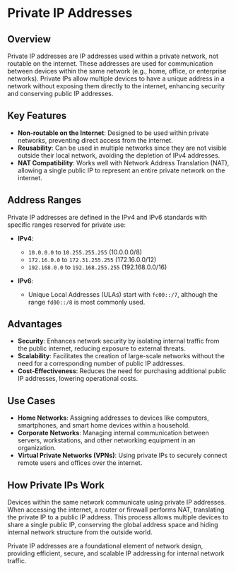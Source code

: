 # Private IP Addresses

## Overview

Private IP addresses are IP addresses used within a private network, not routable on the internet. These addresses are used for communication between devices within the same network (e.g., home, office, or enterprise networks). Private IPs allow multiple devices to have a unique address in a network without exposing them directly to the internet, enhancing security and conserving public IP addresses.

## Key Features

- **Non-routable on the Internet**: Designed to be used within private networks, preventing direct access from the internet.
- **Reusability**: Can be used in multiple networks since they are not visible outside their local network, avoiding the depletion of IPv4 addresses.
- **NAT Compatibility**: Works well with Network Address Translation (NAT), allowing a single public IP to represent an entire private network on the internet.

## Address Ranges

Private IP addresses are defined in the IPv4 and IPv6 standards with specific ranges reserved for private use:

- **IPv4**:
  - `10.0.0.0` to `10.255.255.255` (10.0.0.0/8)
  - `172.16.0.0` to `172.31.255.255` (172.16.0.0/12)
  - `192.168.0.0` to `192.168.255.255` (192.168.0.0/16)

- **IPv6**:
  - Unique Local Addresses (ULAs) start with `fc00::/7`, although the range `fd00::/8` is most commonly used.

## Advantages

- **Security**: Enhances network security by isolating internal traffic from the public internet, reducing exposure to external threats.
- **Scalability**: Facilitates the creation of large-scale networks without the need for a corresponding number of public IP addresses.
- **Cost-Effectiveness**: Reduces the need for purchasing additional public IP addresses, lowering operational costs.

## Use Cases

- **Home Networks**: Assigning addresses to devices like computers, smartphones, and smart home devices within a household.
- **Corporate Networks**: Managing internal communication between servers, workstations, and other networking equipment in an organization.
- **Virtual Private Networks (VPNs)**: Using private IPs to securely connect remote users and offices over the internet.

## How Private IPs Work

Devices within the same network communicate using private IP addresses. When accessing the internet, a router or firewall performs NAT, translating the private IP to a public IP address. This process allows multiple devices to share a single public IP, conserving the global address space and hiding internal network structure from the outside world.

Private IP addresses are a foundational element of network design, providing efficient, secure, and scalable IP addressing for internal network traffic.
